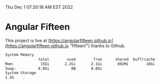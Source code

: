 Thu Dec  1 07:20:18 AM EST 2022

# Angular Fifteen


This project is live at [https://angularfifteen.github.io](https://angularfifteen.github.io "fifteen!") thanks to Github.

```bash
System Memory
               total        used        free      shared  buff/cache   available
Mem:            15Gi       2.2Gi       2.1Gi       802Mi        10Gi        11Gi
Swap:          8.0Gi          0B       8.0Gi
System Storage
1.5G	.
```
```bash
